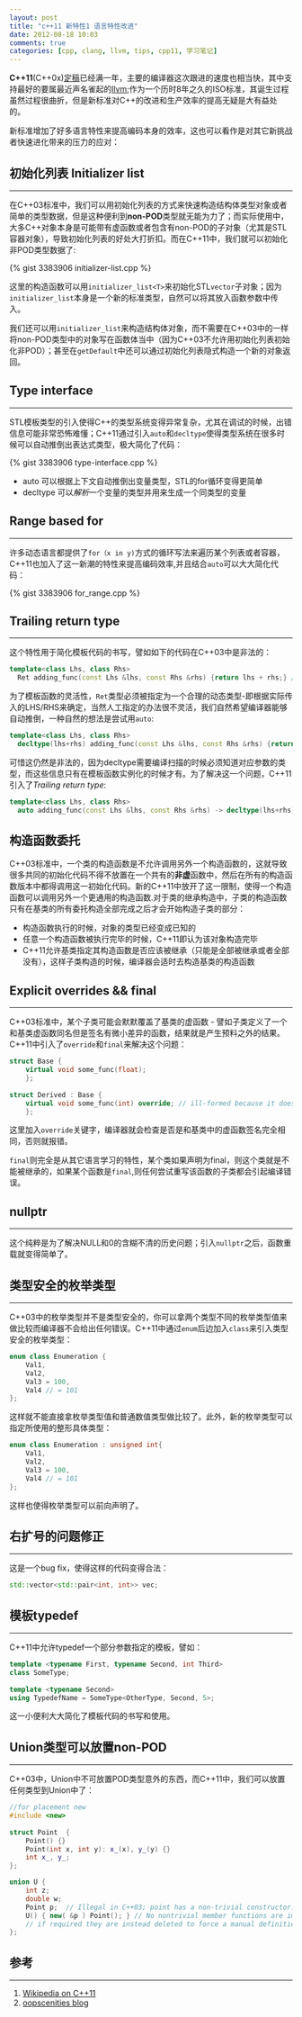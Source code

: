 ```yaml
---
layout: post
title: "c++11 新特性1 语言特性改进"
date: 2012-08-18 10:03
comments: true
categories: [cpp, clang, llvm, tips, cpp11, 学习笔记]
---
```


**C++11**(C++0x)[定稿](http://herbsutter.com/2011/10/10/iso-c11-published/)已经满一年，主要的编译器这次跟进的速度也相当快，其中支持最好的要属最近声名雀起的[llvm](http://llvm.org/);作为一个历时8年之久的ISO标准，其诞生过程虽然过程很曲折，但是新标准对C++的改进和生产效率的提高无疑是大有益处的。

<!--more-->

新标准增加了好多语言特性来提高编码本身的效率，这也可以看作是对其它新挑战者快速进化带来的压力的应对：

## 初始化列表 Initializer list
----------------------------------

在C++03标准中，我们可以用初始化列表的方式来快速构造结构体类型对象或者简单的类型数据，但是这种便利到**non-POD**类型就无能为力了；而实际使用中，大多C++对象本身是可能带有虚函数或者包含有non-POD的子对象（尤其是STL容器对象），导致初始化列表的好处大打折扣。而在C++11中，我们就可以初始化非POD类型数据了:

{% gist 3383906 initializer-list.cpp %}

这里的构造函数可以用`initializer_list<T>`来初始化STL`vector`子对象；因为`initializer_list`本身是一个新的标准类型，自然可以将其放入函数参数中传入。

我们还可以用`initializer_list`来构造结构体对象，而不需要在C++03中的一样将non-POD类型中的对象写在函数体当中（因为C++03不允许用初始化列表初始化非POD）；甚至在`getDefault`中还可以通过初始化列表隐式构造一个新的对象返回。

## Type interface
------------------

STL模板类型的引入使得C++的类型系统变得异常复杂，尤其在调试的时候，出错信息可能非常恐怖难懂；C++11通过引入`auto`和`decltype`使得类型系统在很多时候可以自动推倒出表达式类型，极大简化了代码：

{% gist 3383906 type-interface.cpp %}

- auto 可以根据上下文自动推倒出变量类型，STL的for循环变得更简单   
- decltype 可以*解析*一个变量的类型并用来生成一个同类型的变量

## Range based for
------------------

许多动态语言都提供了`for（x in y)`方式的循环写法来遍历某个列表或者容器，C++11也加入了这一新潮的特性来提高编码效率,并且结合`auto`可以大大简化代码：

{% gist 3383906 for_range.cpp %}


## Trailing return type
-----------------------
这个特性用于简化模板代码的书写，譬如如下的代码在C++03中是非法的：
``` c++
template<class Lhs, class Rhs>
  Ret adding_func(const Lhs &lhs, const Rhs &rhs) {return lhs + rhs;} //Ret must be the type of lhs+rhs
```
为了模板函数的灵活性，`Ret`类型必须被指定为一个合理的动态类型-即根据实际传入的LHS/RHS来确定，当然人工指定的办法很不灵活，我们自然希望编译器能够自动推倒，一种自然的想法是尝试用`auto`:
``` cpp
template<class Lhs, class Rhs>
  decltype(lhs+rhs) adding_func(const Lhs &lhs, const Rhs &rhs) {return lhs + rhs;} //Not legal C++11
```
可惜这仍然是非法的，因为decltype需要编译扫描的时候必须知道对应参数的类型，而这些信息只有在模板函数实例化的时候才有。为了解决这一个问题，C++11引入了*Trailing return type*:
``` cpp
template<class Lhs, class Rhs>
  auto adding_func(const Lhs &lhs, const Rhs &rhs) -> decltype(lhs+rhs) {return lhs + rhs;}
```

## 构造函数委托
C++03标准中，一个类的构造函数是不允许调用另外一个构造函数的，这就导致很多共同的初始化代码不得不放置在一个共有的**非虚**函数中，然后在所有的构造函数版本中都得调用这一初始化代码。新的C++11中放开了这一限制，使得一个构造函数可以调用另外一个更通用的构造函数.对于类的继承构造中，子类的构造函数只有在基类的所有委托构造全部完成之后才会开始构造子类的部分：

- 构造函数执行的时候，对象的类型已经变成已知的  
- 任意一个构造函数被执行完毕的时候，C++11即认为该对象构造完毕  
- C++11允许基类指定其构造函数是否应该被继承（只能是全部被继承或者全部没有），这样子类构造的时候，编译器会适时去构造基类的构造函数  

## Explicit overrides && final
------------------------------
C++03标准中，某个子类可能会默默覆盖了基类的虚函数 - 譬如子类定义了一个和基类虚函数同名但是签名有微小差异的函数，结果就是产生预料之外的结果。C++11中引入了`override`和`final`来解决这个问题：

```cpp
struct Base {
    virtual void some_func(float);
    };
     
struct Derived : Base {
    virtual void some_func(int) override; // ill-formed because it doesn't override a base class method
    };
```

这里加入`override`关键字，编译器就会检查是否是和基类中的虚函数签名完全相同，否则就报错。

`final`则完全是从其它语言学习的特性，某个类如果声明为final，则这个类就是不能被继承的，如果某个函数是`final`,则任何尝试重写该函数的子类都会引起编译错误。

## nullptr
---------------

这个纯粹是为了解决NULL和0的含糊不清的历史问题；引入`nullptr`之后，函数重载就变得简单了。

## 类型安全的枚举类型 
---------------------

C++03中的枚举类型并不是类型安全的，你可以拿两个类型不同的枚举类型值来做比较而编译器不会给出任何错误。C++11中通过`enum`后边加入`class`来引入类型安全的枚举类型：
```cpp
enum class Enumeration {
    Val1,
    Val2,
    Val3 = 100,
    Val4 // = 101
};
```
这样就不能直接拿枚举类型值和普通数值类型做比较了。此外，新的枚举类型可以指定所使用的整形具体类型：
```cpp
enum class Enumeration : unsigned int{
    Val1,
    Val2,
    Val3 = 100,
    Val4 // = 101
};
```
这样也使得枚举类型可以前向声明了。

## 右扩号的问题修正
---------------------
这是一个bug fix，使得这样的代码变得合法：
``` cpp
std::vector<std::pair<int, int>> vec;
```

## 模板typedef
-------------------------
C++11中允许typedef一个部分参数指定的模板，譬如：
```cpp
template <typename First, typename Second, int Third>
class SomeType;
 
template <typename Second>
using TypedefName = SomeType<OtherType, Second, 5>;
```
这一小便利大大简化了模板代码的书写和使用。

## Union类型可以放置non-POD
------------------------------
C++03中，Union中不可放置POD类型意外的东西，而C++11中，我们可以放置任何类型到Union中了：
``` cpp
//for placement new
#include <new>
 
struct Point  {
    Point() {}
    Point(int x, int y): x_(x), y_(y) {}
    int x_, y_;
};

union U {
    int z;
    double w;
    Point p;  // Illegal in C++03; point has a non-trivial constructor.  However, this is legal in C++11.
    U() { new( &p ) Point(); } // No nontrivial member functions are implicitly defined for a union;
    // if required they are instead deleted to force a manual definition.
};
```

## 参考
------------
1. [Wikipedia on C++11](http://en.wikipedia.org/wiki/C%2B%2B11#Core_language_usability_enhancements)  
2. [oopscenities blog](http://oopscenities.net/tag/cpp11/)

